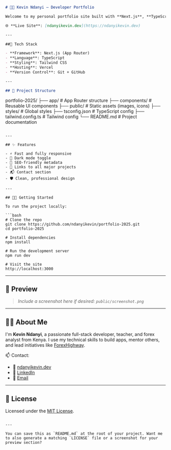 

```markdown
# 👨‍💻 Kevin Ndanyi – Developer Portfolio

Welcome to my personal portfolio site built with **Next.js**, **TypeScript**, and **Tailwind CSS**. It showcases my skills, projects, and journey as a full-stack developer and forex expert.

🌐 **Live Site**: [ndanyikevin.dev](https://ndanyikevin.dev)

---

##🚀 Tech Stack

- **Framework**: Next.js (App Router)
- **Language**: TypeScript
- **Styling**: Tailwind CSS
- **Hosting**: Vercel
- **Version Control**: Git + GitHub

---

## 📁 Project Structure

```

portfolio-2025/
├── app/                # App Router structure
├── components/         # Reusable UI components
├── public/             # Static assets (images, icons)
├── styles/             # Global styles
├── tsconfig.json       # TypeScript config
├── tailwind.config.ts  # Tailwind config
└── README.md           # Project documentation

````

---

## ✨ Features

- ⚡ Fast and fully responsive
- 🌙 Dark mode toggle
- 🧠 SEO-friendly metadata
- 🔗 Links to all major projects
- 📬 Contact section
- 🛡️ Clean, professional design

---

## 🧑‍💻 Getting Started

To run the project locally:

```bash
# Clone the repo
git clone https://github.com/ndanyikevin/portfolio-2025.git
cd portfolio-2025

# Install dependencies
npm install

# Run the development server
npm run dev

# Visit the site
http://localhost:3000
````

---

## 📸 Preview

> *Include a screenshot here if desired: `public/screenshot.png`*

---

## 🙋‍♂️ About Me

I'm **Kevin Ndanyi**, a passionate full-stack developer, teacher, and forex analyst from Kenya. I use my technical skills to build apps, mentor others, and lead initiatives like [ForexHighway](https://forexhighway.com).

📫 Contact:

* 🔗 [ndanyikevin.dev](https://ndanyikevin.dev)
* 💼 [LinkedIn](https://linkedin.com/in/ndanyikevin)
* 📧 [Email](mailto:ndanyikevin@gmail.com)

---

## 📝 License

Licensed under the [MIT License](LICENSE).

```

---

You can save this as `README.md` at the root of your project. Want me to also generate a matching `LICENSE` file or a screenshot for your preview section?
```
